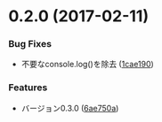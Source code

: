 <a name="0.2.0"></a>
# 0.2.0 (2017-02-11)


### Bug Fixes

* 不要なconsole.log()を除去 ([1cae190](https://github.com/hokkey/jquery.yakumono/commit/1cae190))


### Features

* バージョン0.3.0 ([6ae750a](https://github.com/hokkey/jquery.yakumono/commit/6ae750a))



